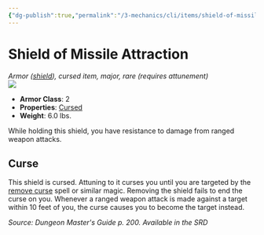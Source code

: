 ```yaml
---
{"dg-publish":true,"permalink":"/3-mechanics/cli/items/shield-of-missile-attraction/","tags":["ttrpg-cli/compendium/src/5e/dmg","ttrpg-cli/item/attunement/required","ttrpg-cli/item/rarity/rare","ttrpg-cli/item/shield/","ttrpg-cli/item/tier/major"]}
---
```


# Shield of Missile Attraction
*Armor ([shield](3-Mechanics/CLI/items/shield.md)), cursed item, major, rare (requires attunement)*  
![](3-Mechanics/CLI/items/img/shield-of-missile-attraction.webp#right)

- **Armor Class**: 2
- **Properties**: [Cursed](3-Mechanics/CLI/rules/item-properties.md#Cursed%20Items)
- **Weight**: 6.0 lbs.

While holding this shield, you have resistance to damage from ranged weapon attacks.

## Curse

This shield is cursed. Attuning to it curses you until you are targeted by the [remove curse](3-Mechanics/CLI/spells/remove-curse.md) spell or similar magic. Removing the shield fails to end the curse on you. Whenever a ranged weapon attack is made against a target within 10 feet of you, the curse causes you to become the target instead.

*Source: Dungeon Master's Guide p. 200. Available in the <span title='Systems Reference Document (5.1)'>SRD</span>*